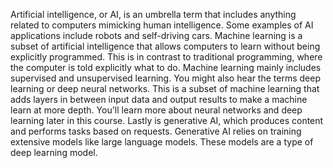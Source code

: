Artificial intelligence, or AI, is an umbrella term that includes anything related to computers mimicking human intelligence. Some examples of AI applications include robots and self-driving cars. Machine learning is a subset of artificial intelligence that allows computers to learn without being explicitly programmed. This is in contrast to traditional programming, where the computer is told explicitly what to do. 
Machine learning mainly includes supervised and unsupervised learning. You might also hear the terms deep learning or deep neural networks. This is a subset of machine learning that adds layers in between input data and output results to make a machine learn at more depth. You'll learn more about neural networks and deep learning later in this course. Lastly is generative AI, which produces content and performs tasks based on requests. Generative AI relies on training extensive models like large language models. These models are a type of deep learning model. 
